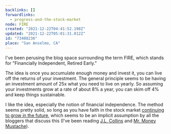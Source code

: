 ```yaml
---
backlinks: []
forwardlinks:
  - progress-and-the-stock-market
node: FIRE
created: "2021-12-22T04:41:52.198Z"
updated: "2021-12-22T05:01:31.012Z"
id: "73408236"
place: "San Anselmo, CA"
---
```


I've been perusing the blog space surrounding the term FIRE, which stands for "Financially Independent, Retired Early."

The idea is once you accumulate enough money and invest it, you can live off the returns of your investment. The general principle seems to be having an investment amount of 25x what you need to live on yearly. So assuming your investments grow at a rate of about 8% a year, you can skim off 4% and keep things sustainable.

I like the idea, especially the notion of financial independence. The method seems pretty solid, so long as you have faith in the stock market [continuing to grow in the future](progress-and-the-stock-market.md), which seems to be an implicit assumption by all the bloggers that discuss this (I've been reading [J.L. Collins](https://jlcollinsnh.com/) and [Mr. Money Mustache](https://www.mrmoneymustache.com/)).

